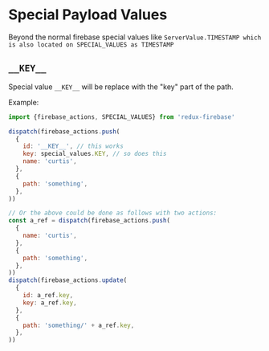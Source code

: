 # Special Payload Values

Beyond the normal firebase special values like `ServerValue.TIMESTAMP which is also located on SPECIAL_VALUES as TIMESTAMP`

## `__KEY__`

Special value `__KEY__` will be replace with the "key" part of the path.

Example:

```js
import {firebase_actions, SPECIAL_VALUES} from 'redux-firebase'

dispatch(firebase_actions.push(
  {
    id: '__KEY__', // this works
    key: special_values.KEY, // so does this
    name: 'curtis',
  },
  {
    path: 'something',
  },
))

// Or the above could be done as follows with two actions:
const a_ref = dispatch(firebase_actions.push(
  {
    name: 'curtis',
  },
  {
    path: 'something',
  },
))
dispatch(firebase_actions.update(
  {
    id: a_ref.key,
    key: a_ref.key,
  },
  {
    path: 'something/' + a_ref.key,
  },
))
```



